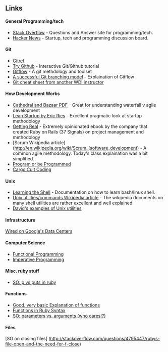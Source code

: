 ## Links

#### General Programming/tech
- [Stack Overflow](https://stackoverflow.com) - Questions and Answer site for programming/tech.
- [Hacker News](https://news.ycombinator.com/) - Startup, tech and programming discussion board. 

#### Git 
- [Gitref](http://gitref.org)
- [Try Github](http://try.github.io) - Interactive Git/Github tutorial
- [Gitflow](https://github.com/nvie/gitflow) - A git methdology and toolset
- [A successful Git branching model](http://nvie.com/posts/a-successful-git-branching-model/) - Explaination of Gitflow
- [Git cheat sheet from another WDI instructor](https://gist.github.com/tibbon/5801402)

#### How Development Works
- [Cathedral and Bazaar PDF](www.unterstein.net/su/docs/CathBaz.pdf) - Great for understanding waterfall v agile development
- [Lean Startup by Eric Ries](http://www.amazon.com/gp/product/0307887898/ref=as_li_ss_tl?ie=UTF8&camp=1789&creative=390957&creativeASIN=0307887898&linkCode=as2&tag=wha07-20) - Excellent pragmatic look at startup methodology
- [Getting Real](http://gettingreal.37signals.com/) - Extremely opinionated ebook by the company that created Ruby on Rails (37 Signals) on project management and methodology
- [Scrum Wikipedia article](http://en.wikipedia.org/wiki/Scrum_(software_development) - A common agile methodology. Today's class explaination was a bit simplified.
- [Program or be Programmed](http://www.amazon.com/books/dp/159376426X)
- [Cargo Cult Coding](http://en.wikipedia.org/wiki/Cargo_cult_programming)

#### Unix
- [Learning the Shell](http://linuxcommand.org/lc3_learning_the_shell.php) - Documentation on how to learn bash/linux shell. 
- [Unix utilities/commands Wikipedia article](http://en.wikipedia.org/wiki/List_of_Unix_utilities) - The wikipedia documents on many shell utilities are rather excellent and well explained. 
- [David's examples of Unix utilities](https://gist.github.com/tibbon/5794257)

#### Infrastructure
[Wired on Google's Data Centers](http://www.wired.com/wiredenterprise/2012/10/ff-inside-google-data-center/)


#### Computer Science
- [Functional Programming](https://en.wikipedia.org/wiki/Functional_programming)
- [Imperative Programming](http://en.wikipedia.org/wiki/Imperative_programming)

#### Misc. ruby stuff
- [SO: p vs puts in ruby](http://stackoverflow.com/questions/1255324/p-vs-puts-in-ruby)

#### Functions
- [Good, very basic Explanation of functions](http://www.mathopenref.com/functionsprog.html)
- [Functions in Ruby Syntax](http://www.howtogeek.com/howto/programming/ruby/ruby-function-method-syntax/)
- [SO: parameters vs. arguments (who cares!?)](http://stackoverflow.com/questions/156767/whats-the-difference-between-an-argument-and-a-parameter)

#### Files
[SO on closing files]
(http://stackoverflow.com/questions/4795447/rubys-file-open-and-the-need-for-f-close)
